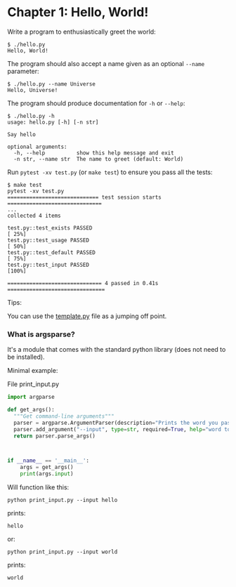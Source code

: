 # Chapter 1: Hello, World!

Write a program to enthusiastically greet the world:

```
$ ./hello.py
Hello, World!
```

The program should also accept a name given as an optional `--name` parameter:

```
$ ./hello.py --name Universe
Hello, Universe!
```

The program should produce documentation for `-h` or `--help`:

```
$ ./hello.py -h
usage: hello.py [-h] [-n str]

Say hello

optional arguments:
  -h, --help          show this help message and exit
  -n str, --name str  The name to greet (default: World)
```

Run `pytest -xv test.py` (or `make test`) to ensure you pass all the tests:

```
$ make test
pytest -xv test.py
============================= test session starts ==============================
...
collected 4 items

test.py::test_exists PASSED                                              [ 25%]
test.py::test_usage PASSED                                               [ 50%]
test.py::test_default PASSED                                             [ 75%]
test.py::test_input PASSED                                               [100%]

============================== 4 passed in 0.41s ===============================
```

Tips:

You can use the [template.py](template.py) file as a jumping off point.

### What is argsparse?

It's a module that comes with the standard python library (does not need to be installed).

Minimal example:

File print_input.py

```python
import argparse

def get_args():
  """Get command-line arguments"""
  parser = argparse.ArgumentParser(description="Prints the word you pass")
  parser.add_argument("--input", type=str, required=True, help="word to print")
  return parser.parse_args()



if __name__ == '__main__':
    args = get_args()
    print(args.input)
```

Will function like this:

```
python print_input.py --input hello
```

prints:

```
hello
```

or:

```
python print_input.py --input world
```

prints:

```
world
```

